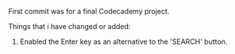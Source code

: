 First commit was for a final Codecademy project.

Things that i have changed or added:

1. Enabled the Enter key as an alternative to the 'SEARCH' button.